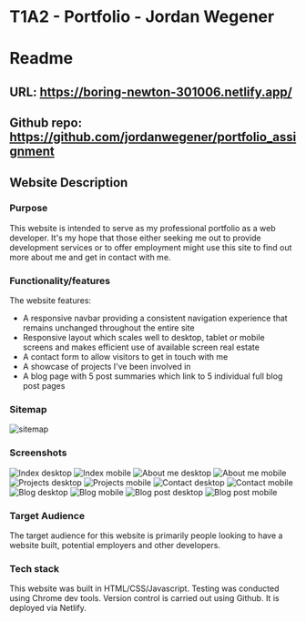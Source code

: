 # T1A2 - Portfolio - Jordan Wegener
# Readme

## URL: https://boring-newton-301006.netlify.app/

## Github repo: https://github.com/jordanwegener/portfolio_assignment

## Website Description

### Purpose

This website is intended to serve as my professional portfolio as a web developer. It's my hope that those either seeking me out to provide development services or to offer employment might use this site to find out more about me and get in contact with me.

### Functionality/features

The website features:

- A responsive navbar providing a consistent navigation experience that remains unchanged throughout the entire site
- Responsive layout which scales well to desktop, tablet or mobile screens and makes efficient use of available screen real estate
- A contact form to allow visitors to get in touch with me
- A showcase of projects I've been involved in
- A blog page with 5 post summaries which link to 5 individual full blog post pages

### Sitemap

![sitemap](./sitemap.png)

### Screenshots

![Index desktop](./index1.png)
![Index mobile](./index2.png)
![About me desktop](./aboutme1.png)
![About me mobile](./aboutme2.png)
![Projects desktop](./projects1.png)
![Projects mobile](./projects2.png)
![Contact desktop](./getintouch1.png)
![Contact mobile](./getintouch2.png)
![Blog desktop](./blog1.png)
![Blog mobile](./blog2.png)
![Blog post desktop](./blogpost1.png)
![Blog post mobile](./blogpost2.png)

### Target Audience

The target audience for this website is primarily people looking to have a website built, potential employers and other developers.

### Tech stack

This website was built in HTML/CSS/Javascript. Testing was conducted using Chrome dev tools. Version control is carried out using Github. It is deployed via Netlify.